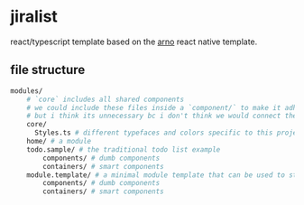 # jiralist

react/typescript template based on the [arno](https://github.com/smashingboxes/arno) react native template.

## file structure

```bash
modules/
    # `core` includes all shared components
    # we could include these files inside a `component/` to make it adhere to the `module` structure
    # but i think its unnecessary bc i don't think we would connect these files into containers
    core/
      Styles.ts # different typefaces and colors specific to this project
    home/ # a module
    todo.sample/ # the traditional todo list example
        components/ # dumb components
        containers/ # smart components
    module.template/ # a minimal module template that can be used to start a new module
        components/ # dumb components
        containers/ # smart components
```
